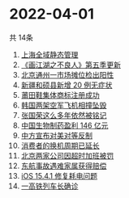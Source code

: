 # 2022-04-01
  共 14条

  <!-- BEGIN -->
  <!-- 最后更新时间:Fri Apr 01 2022 11:11:23 GMT+0000 (Coordinated Universal Time) -->
  1. [上海全域静态管理](https://www.zhihu.com/search?q=上海全域静态管理)
1. [《画江湖之不良人》第五季更新](https://www.zhihu.com/search?q=画江湖之不良人)
1. [北京通州一市场摊位检出阳性](https://www.zhihu.com/search?q=北京通州一市场)
1. [新疆和硕县新增 20 例无症状](https://www.zhihu.com/search?q=新疆疫情)
1. [莆田鞋集体商标注册成功](https://www.zhihu.com/search?q=莆田鞋)
1. [韩国两架空军飞机相撞坠毁](https://www.zhihu.com/search?q=韩国空军飞机)
1. [张国荣这么多年依然被铭记](https://www.zhihu.com/search?q=张国荣)
1. [中国生物制药盈利 146 亿元](https://www.zhihu.com/search?q=中国生物制药)
1. [中方宣布对美对等反制](https://www.zhihu.com/search?q=中方宣布对美对等反制)
1. [消费者的换机周期已延长](https://www.zhihu.com/search?q=换机)
1. [北京两家公司因超时加班被罚](https://www.zhihu.com/search?q=超时加班)
1. [东航事故遇难家属获得赔偿](https://www.zhihu.com/search?q=东航飞行事故遇难家属)
1. [iOS 15.4.1 修复耗电问题](https://www.zhihu.com/search?q=iOS15.4.1)
1. [一高铁列车长确诊](https://www.zhihu.com/search?q=高铁列车长确诊)
  <!-- END -->
  